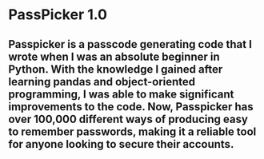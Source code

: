 # PassPicker 1.0
## Passpicker is a passcode generating code that I wrote when I was an absolute beginner in Python. With the knowledge I gained after learning pandas and object-oriented programming, I was able to make significant improvements to the code. Now, Passpicker has over 100,000 different ways of producing easy to remember passwords, making it a reliable tool for anyone looking to secure their accounts.
